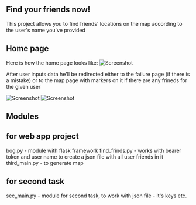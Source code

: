 ## Find your friends now!

This project allows you to find friends' locations on the map according to the user's name you've provided

## Home page

Here is how the home page looks like:
![Screenshot](home_page.png)

After user inputs data he'll be redirected either to the failure page (if there is a mistake) or to the map page with markers on it if there are any frineds for the given user

![Screenshot](failure_page.png)
![Screenshot](result_page.png)

## Modules

## for web app project
bog.py - module with flask framework
find_frinds.py - works with bearer token and user name to create a json file with all user friends in it
third_main.py - to generate map

## for second task
sec_main.py - module for second task, to work with json file - it's keys etc.

